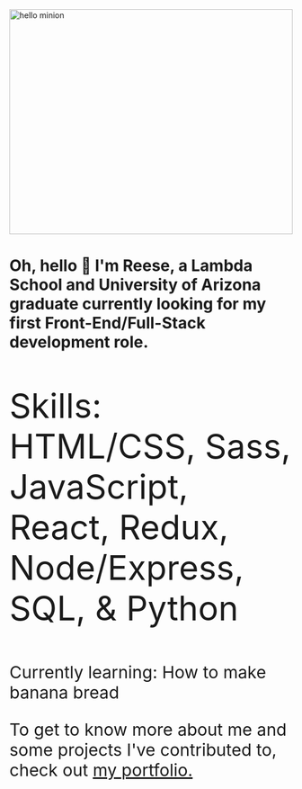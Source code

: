 <!-- ![Hello Minion](https://media.giphy.com/media/fTI9mBoWLef8k/giphy.gif) -->
<img src="https://media.giphy.com/media/fTI9mBoWLef8k/giphy.gif" width="100%" height="400" alt='hello minion'/>

# Oh, hello 👋 I'm Reese, a Lambda School and University of Arizona graduate currently looking for my first Front-End/Full-Stack development role.

<p style="font-size:60px">Skills: HTML/CSS, Sass, JavaScript, React, Redux, Node/Express, SQL, & Python</p>

<p style="font-size:30px">Currently learning: How to make banana bread</p>

<p style="font-size:30px">To get to know more about me and some projects I've contributed to, check out <a href='https://reesekunz.com/' alt='my portfolio link'>my portfolio. </a></p>

<!--
**reesekunz/reesekunz** is a ✨ _special_ ✨ repository because its `README.md` (this file) appears on your GitHub profile.

Here are some ideas to get you started:

- 🔭 I’m currently working on ...
- 🌱 I’m currently learning ...
- 👯 I’m looking to collaborate on ...
- 🤔 I’m looking for help with ...
- 💬 Ask me about ...
- 📫 How to reach me: ...
- 😄 Pronouns: ...
- ⚡ Fun fact: ...
-->
